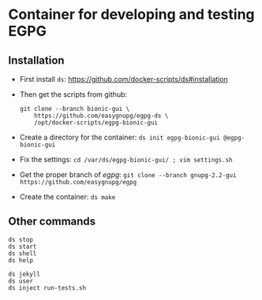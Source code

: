 # Container for developing and testing EGPG

## Installation

  - First install `ds`: https://github.com/docker-scripts/ds#installation

  - Then get the scripts from github:
    ```
    git clone --branch bionic-gui \
        https://github.com/easygnupg/egpg-ds \
        /opt/docker-scripts/egpg-bionic-gui
    ```

  - Create a directory for the container: `ds init egpg-bionic-gui @egpg-bionic-gui`

  - Fix the settings: `cd /var/ds/egpg-bionic-gui/ ; vim settings.sh`

  - Get the proper branch of *egpg*: `git clone --branch gnupg-2.2-gui https://github.com/easygnupg/egpg`

  - Create the container: `ds make`


## Other commands

   ```
   ds stop
   ds start
   ds shell
   ds help

   ds jekyll
   ds user
   ds inject run-tests.sh
   ```
